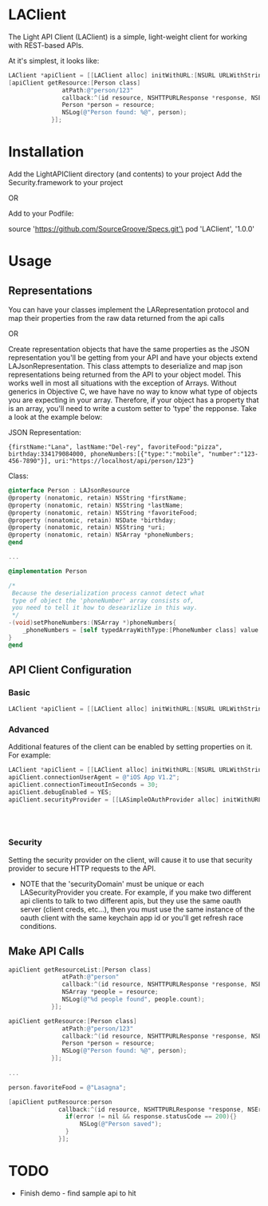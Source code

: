 # LAClient

The Light API Client (LAClient) is a simple, light-weight client for working with REST-based APIs.

At it's simplest, it looks like:

```Objective-C
LAClient *apiClient = [[LAClient alloc] initWithURL:[NSURL URLWithString:@"https://localhost/api"];
[apiClient getResource:[Person class] 
			   atPath:@"person/123"
			   callback:^(id resource, NSHTTPURLResponse *response, NSError *error) {
			   Person *person = resource;
			   NSLog(@"Person found: %@", person);
			}];
```

# Installation

Add the LightAPIClient directory (and contents) to your project
Add the Security.framework to your project

OR

Add to your Podfile:

source 'https://github.com/SourceGroove/Specs.git'\
pod 'LAClient', '1.0.0'


# Usage


## Representations
You can have your classes implement the LARepresentation protocol and map their properties from the raw data returned from the api calls

OR 

Create representation objects that have the same properties as the JSON representation you'll be getting from your API and have your objects extend LAJsonRepresentation.  This class attempts to deserialize and map json representations being returned from the API to your object model. This works well in most all situations with the exception of Arrays. Without generics in Objective C, we have have no way to know what type of objects you are expecting in your array.  Therefore, if your object has a property that is an array, you'll need to write a custom setter to 'type' the repponse.  Take a look at the example below:

JSON Representation:
```
{firstName:"Lana", lastName:"Del-rey", favoriteFood:"pizza", birthday:334179084000, phoneNumbers:[{"type:":"mobile", "number":"123-456-7890"}], uri:"https://localhost/api/person/123"}
```

Class:
```Objective-C
@interface Person : LAJsonResource
@property (nonatomic, retain) NSString *firstName;
@property (nonatomic, retain) NSString *lastName;
@property (nonatomic, retain) NSString *favoriteFood;
@property (nonatomic, retain) NSDate *birthday;
@property (nonatomic, retain) NSString *uri;
@property (nonatomic, retain) NSArray *phoneNumbers;
@end

...

@implementation Person

/*
 Because the deserialization process cannot detect what 
 type of object the 'phoneNumber' array consists of, 
 you need to tell it how to desearizlize in this way.
 */
-(void)setPhoneNumbers:(NSArray *)phoneNumbers{
	_phoneNumbers = [self typedArrayWithType:[PhoneNumber class] value:phoneNumberrs];
}
@end
```

## API Client Configuration

### Basic
```Objective-C
LAClient *apiClient = [[LAClient alloc] initWithURL:[NSURL URLWithString:@"https://localhost/api"];
```
### Advanced
Additional features of the client can be enabled by setting properties on it.  For example:

```Objective-C
LAClient *apiClient = [[LAClient alloc] initWithURL:[NSURL URLWithString:@"https://localhost/api"]];
apiClient.connectionUserAgent = @"iOS App V1.2";
apiClient.connectionTimeoutInSeconds = 30;
apiClient.debugEnabled = YES;
apiClient.securityProvider = [[LASimpleOAuthProvider alloc] initWithURL:[NSURL URLWithString:@"https://localhost:8081/oauth"]
																			  securityDomain:@"security_domain"
																					clientId:@"my_client"
																				clientSecret:@"my_client_secret"]];

```
### Security
Setting the security provider on the client, will cause it to use that security provider to secure HTTP requests to the API.

* NOTE that the 'securityDomain' must be unique or each LASecurityProvider you create. For example, if you make two different api clients to talk to two different apis, but they use the same oauth server (client creds, etc...), then you must use the same instance of the oauth client with the same keychain app id or you'll get refresh race conditions.

## Make API Calls

```Objective-C
apiClient getResourceList:[Person class] 
			   atPath:@"person"
			   callback:^(id resource, NSHTTPURLResponse *response, NSError *error) {
			   NSArray *people = resource;
			   NSLog(@"%d people found", people.count);
			}];

apiClient getResource:[Person class] 
			   atPath:@"person/123"
			   callback:^(id resource, NSHTTPURLResponse *response, NSError *error) {
			   Person *person = resource;
			   NSLog(@"Person found: %@", person);
			}];
			   
... 

person.favoriteFood = @"Lasagna";

[apiClient putResource:person
			  callback:^(id resource, NSHTTPURLResponse *response, NSError *error) {
			  	if(error != nil && response.statusCode == 200){}
			  		NSLog(@"Person saved");
			  	}
			  }];
```

# TODO	

* Finish demo - find sample api to hit


